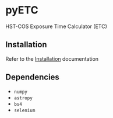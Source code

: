 # pyETC
HST-COS Exposure Time Calculator (ETC)

## Installation
Refer to the [Installation](Installation.md) documentation

## Dependencies

* `numpy`
* `astropy`
* `bs4`
* `selenium`
